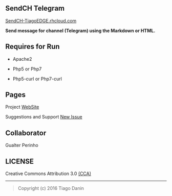 ## SendCH Telegram

[SendCH-TiagoEDGE.rhcloud.com](http://sendch-tiagoedge.rhcloud.com/)

**Send message for channel (Telegram) using the Markdown or HTML.**

## Requires for Run
- Apache2

- Php5 or Php7

- Php5-curl or Php7-curl


## Pages
Project [WebSite](http://sendch-tiagoedge.rhcloud.com/)

Suggestions and Support [New Issue](https://github.com/TiagoDanin/SendCH-Telegram/issues/new)

## Collaborator
Gualter Perinho

## LICENSE
Creative Commons Attribution 3.0 [(CCA)](https://github.com/TiagoDanin/SendCH-Telegram/blob/master/LICENSE)

---
>Copyright (c) 2016 Tiago Danin
